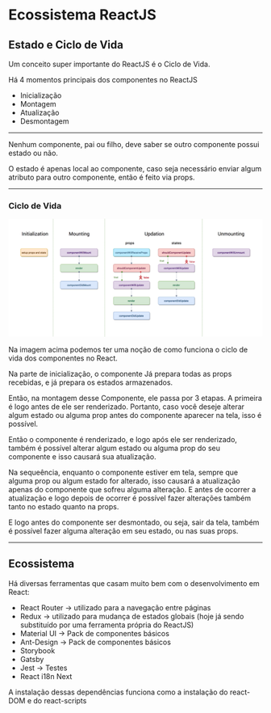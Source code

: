 # Ecossistema ReactJS

## Estado e Ciclo de Vida

Um conceito super importante do ReactJS é o Ciclo de Vida.

Há 4 momentos principais dos componentes no ReactJS

 - Inicialização
 - Montagem
 - Atualização
 - Desmontagem

--------

Nenhum componente, pai ou filho, deve saber se outro componente possui estado ou não.

O estado é apenas local ao componente, caso seja necessário enviar algum atributo para outro componente, então é feito via props.

---------

### Ciclo de Vida

![Ciclo de Vida React](imagens/codigos/lifecycle.png)

Na imagem acima podemos ter uma noção de como funciona o ciclo de vida dos componentes no React.

Na parte de inicialização, o componente Já prepara todas as props recebidas, e já prepara os estados armazenados.

Então, na montagem desse Componente, ele passa por 3 etapas. A primeira é logo antes de ele ser renderizado. Portanto, caso você deseje alterar algum estado ou alguma prop antes do componente aparecer na tela, isso é possível.

Então o componente é renderizado, e logo após ele ser renderizado, também é possível alterar algum estado ou alguma prop do seu componente e isso causará sua atualização.

Na sequeência, enquanto o componente estiver em tela, sempre que alguma prop ou algum estado for alterado, isso causará a atualização apenas do componente que sofreu alguma alteração. E antes de ocorrer a atualização e logo depois de ocorrer é possível fazer alterações também tanto no estado quanto na props.

E logo antes do componente ser desmontado, ou seja, sair da tela, também é possível fazer alguma alteração em seu estado, ou nas suas props.

---------

## Ecossistema

Há diversas ferramentas que casam muito bem com o desenvolvimento em React:

 - React Router → utilizado para a navegação entre páginas
 - Redux → utilizado para mudança de estados globais (hoje já sendo substituído por uma ferramenta própria do ReactJS)
 - Material UI → Pack de componentes básicos
 - Ant-Design → Pack de componentes básicos
 - Storybook
 - Gatsby
 - Jest → Testes
 - React i18n Next

A instalação dessas dependências funciona como a instalação do react-DOM e do react-scripts